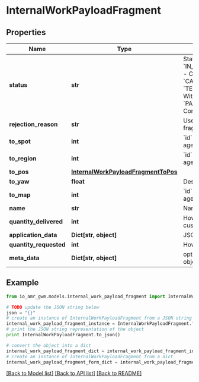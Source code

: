 # InternalWorkPayloadFragment


## Properties
Name | Type | Description | Notes
------------ | ------------- | ------------- | -------------
**status** | **str** | Status  * &#x60;NOT_STARTED&#x60; - Not Started * &#x60;IN_PROGRESS&#x60; - In Progress * &#x60;COMPLETED&#x60; - Completed * &#x60;REJECTED&#x60; - Rejected * &#x60;CANCELLED&#x60; - Cancelled * &#x60;TERMINAL_WITH_EXCEPTION&#x60; - Terminal With Exception * &#x60;SKIPPED&#x60; - Skipped * &#x60;PARTIALLY_COMPLETED&#x60; - Partially Completed | [optional] 
**rejection_reason** | **str** | Used as a rejection reason if the work payload fragment is rejected | [optional] 
**to_spot** | **int** | &#x60;id&#x60; of relevant related element eg: agent,map,site,spot,node,edge,external_device | [optional] 
**to_region** | **int** | &#x60;id&#x60; of relevant related element eg: agent,map,site,spot,node,edge,external_device | [optional] 
**to_pos** | [**InternalWorkPayloadFragmentToPos**](InternalWorkPayloadFragmentToPos.md) |  | [optional] 
**to_yaw** | **float** | Desired orientation in radians of the agent | [optional] 
**to_map** | **int** | &#x60;id&#x60; of relevant related element eg: agent,map,site,spot,node,edge,external_device | [optional] 
**name** | **str** | Name | [optional] 
**quantity_delivered** | **int** | How much was actually delivered to the customer | [optional] 
**application_data** | **Dict[str, object]** | JSON encoded application data for this object | [optional] 
**quantity_requested** | **int** | How many was requested by the order | [optional] 
**meta_data** | **Dict[str, object]** | optional JSON encoded metadata for this object | [optional] 

## Example

```python
from io_amr_gwm.models.internal_work_payload_fragment import InternalWorkPayloadFragment

# TODO update the JSON string below
json = "{}"
# create an instance of InternalWorkPayloadFragment from a JSON string
internal_work_payload_fragment_instance = InternalWorkPayloadFragment.from_json(json)
# print the JSON string representation of the object
print InternalWorkPayloadFragment.to_json()

# convert the object into a dict
internal_work_payload_fragment_dict = internal_work_payload_fragment_instance.to_dict()
# create an instance of InternalWorkPayloadFragment from a dict
internal_work_payload_fragment_form_dict = internal_work_payload_fragment.from_dict(internal_work_payload_fragment_dict)
```
[[Back to Model list]](../README.md#documentation-for-models) [[Back to API list]](../README.md#documentation-for-api-endpoints) [[Back to README]](../README.md)


